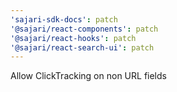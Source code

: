 ```yaml
---
'sajari-sdk-docs': patch
'@sajari/react-components': patch
'@sajari/react-hooks': patch
'@sajari/react-search-ui': patch
---
```


Allow ClickTracking on non URL fields
